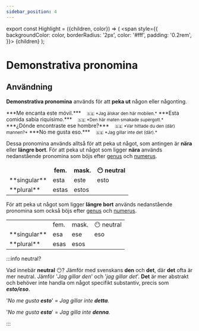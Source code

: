 ```yaml
---
sidebar_position: 4
---
```


export const Highlight = ({children, color}) => (
  <span
    style={{
      backgroundColor: color,
      borderRadius: '2px',
      color: '#fff',
      padding: '0.2rem',
    }}>
    {children}
  </span>
);

# <Highlight color="var(--highlight)">Demonstrativa pronomina</Highlight>

## <Highlight color="#ff4802">Användning</Highlight>

**Demonstrativa pronomina** används för att **peka ut** någon eller någonting.

<div class="custom-quote">  
***Me encanta este móvil.***   
&nbsp;&nbsp;&nbsp;<small>🇸🇪 *Jag älskar den här mobilen.*</small>    
***Esta comida sabía riquísimo.***   
&nbsp;&nbsp;&nbsp;<small>🇸🇪 *Den här maten smakade supergott.*</small>    
***¿Dónde encontraste ese hombre?***   
&nbsp;&nbsp;&nbsp;<small>🇸🇪 *Var hittade du den (där) mannen?*</small>   
***No me gusta eso.***   
&nbsp;&nbsp;&nbsp;<small>🇸🇪 *Jag gillar inte det (där).*</small> 
</div>

Dessa pronomina används alltså för att peka ut något, som antingen är **nära** eller **längre bort**. För att peka ut något som ligger **nära** används nedanstående pronomina som böjs efter [genus](/docs/Substantiv/Genus) och [numerus](/docs/Substantiv/Numerus).

<div class="tablepronomina">  
<p>
<table>
  <thead>
    <tr>
    </tr>
  </thead>
  <tbody>
    <tr>
      <th> </th>
      <th> fem.</th>
      <th> mask.</th>
      <th> 😶 neutral</th>
    </tr>
      <td> **singular**</td>
      <td> esta</td>
      <td> este</td>
      <td> esto</td>
    <tr>
      <td> **plural**</td>
      <td> estas</td>
      <td colspan="2"> estos</td>
    </tr>
  </tbody>
</table>
</p>
</div>

För att peka ut något som ligger **längre bort** används nedanstående pronomina som också böjs efter [genus](/docs/Substantiv/Genus) och [numerus](/docs/Substantiv/Numerus).

<table>
  <tbody>
    <tr>
      <td> </td>
      <td> fem.</td>
      <td> mask.</td>
      <td> 😶 neutral</td>
    </tr>
      <td> **singular**</td>
      <td> esa</td>
      <td> ese</td>
      <td> eso</td>
    <tr>
      <td> **plural**</td>
      <td> esas</td>
      <td colspan="2"> esos</td>
    </tr>
  </tbody>
</table>


:::info neutral?

Vad innebär **neutral** 😶? Jämför med svenskans **den** och **det**, där **det** ofta är mer neutral. Jämför '*Jag gillar den*' och '*jag gillar det*'. **Det** är mer abstrakt och behöver inte handla om något specifikt substantiv, precis som ***esto/eso***.

'*No me gusta **esto***' = *Jag gillar inte **detta**.*     

'*No me gusta **esta***' = *Jag gilla inte **denna**.*

:::